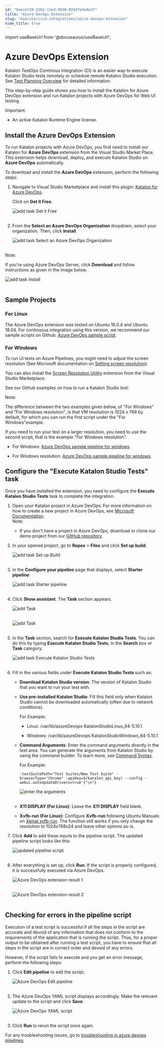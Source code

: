 ```yaml
---
id: "8aecef20-22b2-11ed-9930-0242fe3e4a3f"
title: "Azure DevOps Extension"
slug: "execute/cicd-integrations/azure-devops-extension"
hide_title: true
---
```

import useBaseUrl from '@docusaurus/useBaseUrl';


# <a id="id" class="anchor_top_offset"/><a id="ariaid-title1" class="anchor_top_offset"/>Azure DevOps Extension

<p xmlns="http://www.w3.org/1999/xhtml" className="p">Katalon TestOps Continous Integration (CI) is an easier way to   execute Katalon Studio tests remotely or schedule remote Katalon   Studio execution. See <a className="xref" href="/docs/execute/schedule-test-execution/schedule-test-runs-in-testops">Test     Planning Overview</a> for detailed information.</p> 
<p xmlns="http://www.w3.org/1999/xhtml" className="p">This step-by-step guide shows you how to install the Katalon for   Azure DevOps extension and run Katalon projects with Azure DevOps   for Web UI testing.</p> 
<div xmlns="http://www.w3.org/1999/xhtml" className="note important note_important"><span className="note__title">Important:</span> 
  <ul className="ul"><li className="li">An active Katalon Runtime Engine license.</li></ul>
</div>

## <a id="id_1" class="anchor_top_offset"/>Install the Azure DevOps Extension

<p xmlns="http://www.w3.org/1999/xhtml" className="p">To run Katalon projects with Azure DevOps, you first need to   install our Katalon for <strong className="ph b">Azure DevOps</strong> extension   from the Visual Studio Market Place. This extension helps download,   deploy, and execute Katalon Studio on <strong className="ph b">Azure DevOps</strong>   automatically.</p> 
<p xmlns="http://www.w3.org/1999/xhtml" className="p">To download and install the <strong className="ph b">Azure DevOps</strong>   extension, perform the following steps:</p> 
<ol xmlns="http://www.w3.org/1999/xhtml" className="ol"><li className="li">     <p className="p">Navigate to Visual Studio Marketplace and install this plugin: <a className="xref j-external-link" href="https://marketplace.visualstudio.com/items?itemName=katalon-llc.katalon&ssr=false#overview" target="_blank">Katalon for Azure DevOps</a>.</p>     <p className="p">Click on <strong className="ph b">Get it Free</strong>.</p>     <p className="p">       <img className="image" src={useBaseUrl("https://github.com/katalon-studio/docs-images/raw/master/katalon-studio/docs/azure-devops-extension/K.S.E-8.2.5-azure_devops_extension_download_AzureDevOps.PNG")} width={500} alt="add task Get it Free" /><br /><br />     </p>   </li><li className="li">     <p className="p">From the <strong className="ph b">Select an Azure DevOps Organization</strong>       dropdown, select your organization. Then, click       <strong className="ph b">Install</strong>.</p>     <p className="p">       <img className="image" src={useBaseUrl("https://github.com/katalon-studio/docs-images/raw/master/katalon-studio/docs/azure-devops-extension/K.S.E-8.2.5-azure_devops_extension_select_organization.png")} alt="add task Select an Azure DevOps Organization" /><br /><br />     </p>   </li></ol> 
<div xmlns="http://www.w3.org/1999/xhtml" className="note note note_note"><span className="note__title">Note:</span> 
  <p className="p">If you're using Azure DevOps Server, click
    <strong className="ph b">Download</strong> and follow instructions as given in the
    image below.</p>
  <p className="p">
    <img className="image" src={useBaseUrl("https://github.com/katalon-studio/docs-images/raw/master/katalon-studio/docs/azure-devops-extension/K.S.E-8.2.5-azure_devops_extension_install_AzureDevOps.PNG")} alt="add task Install" /><br /><br />
  </p>
</div>
    

## <a id="id_2" class="anchor_top_offset"/>Sample Projects

    
          
      

### <a id="id_3" class="anchor_top_offset"/>For Linux

      
        
<p xmlns="http://www.w3.org/1999/xhtml" className="p">The Azure DevOps extension was tested on Ubuntu 16.0.4 and   Ubuntu 18.04. For continuous integration using this version, we   recommend our sample scripts on Github: <a className="xref j-external-link" href="https://github.com/katalon-studio-samples/azure-devops-extension-samples/blob/master/azure-pipelines.yml" target="_blank">Azure     DevOps sample script</a>.</p> 
      
    

### <a id="id_4" class="anchor_top_offset"/>For Windows

<p xmlns="http://www.w3.org/1999/xhtml" className="p">To run UI tests on Azure Pipelines, you might need to adjust the   screen resolution (See Microsoft documentation on <a className="xref j-external-link" href="https://docs.microsoft.com/en-us/azure/devops/pipelines/test/ui-testing-considerations?view=azure-devops&tabs=mstest#setting-screen-resolution" target="_blank">Setting     screen resolution</a>).</p> 
<p xmlns="http://www.w3.org/1999/xhtml" className="p">You can also install the <a className="xref j-external-link" href="https://marketplace.visualstudio.com/items?itemName=ms-autotest.screen-resolution-utility-task" target="_blank">Screen     Resolution Utility</a> extension from the Visual Studio   Marketplace.</p> 
<p xmlns="http://www.w3.org/1999/xhtml" className="p">See our Github examples on how to run a Katalon Studio test:</p> 
<div xmlns="http://www.w3.org/1999/xhtml" className="note note note_note"><span className="note__title">Note:</span> 
  <p className="p">The difference between the two examples given below, of "For
    Windows" and "For Windows resolution", is that VM resolution is
    1024 x 768 by default, for which you can run the first script under
    the "For Windows"example.</p>
  <p className="p">If you need to run your test on a larger resolution, you need to
    use the second script, that is the example "For Windows
    resolution".</p>
</div>
<ul xmlns="http://www.w3.org/1999/xhtml" className="ul"><li className="li">     <p className="p">For Windows: <a className="xref j-external-link" href="https://github.com/duyluonganh/kat-download-file/raw/master/azure-pipelines.yml" target="_blank">Azure         DevOps sample pipeline for windows</a>.</p>   </li><li className="li">     <p className="p">For Windows resolution: <a className="xref j-external-link" href="https://github.com/katalon-studio-samples/azure-devops-extension-samples/raw/master/azure-pipelines-windows-srs.yml" target="_blank">Azure         DevOps sample pipeline for windows</a>.</p>   </li></ul> 

## <a id="id_5" class="anchor_top_offset"/>Configure the "Execute Katalon Studio Tests" task

<p xmlns="http://www.w3.org/1999/xhtml" className="p">Once you have installed the extension, you need to configure the   <strong className="ph b">Execute Katalon Studio Tests</strong> task to complete the   integration.</p> 
<ol xmlns="http://www.w3.org/1999/xhtml" className="ol"><li className="li">Open your Katalon project in Azure DevOps. For more information     on how to create a new project in Azure DevOps, see <a className="xref j-external-link" href="https://docs.microsoft.com/en-us/azure/devops/organizations/projects/create-project?view=azure-devops&tabs=preview-page" target="_blank">Microsoft       Documentation</a>.<div className="note note note_note"><span className="note__title">Note:</span>        <ul className="ul"><li className="li"><p className="p">If you don't have a project in Azure DevOps, download or clone             our demo project from our <a className="xref j-external-link" href="https://github.com/katalon-studio-samples/azure-devops-extension-samples" target="_blank">GitHub               repository</a>.</p></li></ul>     </div></li><li className="li">     <p className="p">In your opened project, go to <strong className="ph b">Repos</strong> &gt;       <strong className="ph b">Files</strong> and click <strong className="ph b">Set up build</strong>.</p>     <p className="p">       <img className="image" src={useBaseUrl("https://github.com/katalon-studio/docs-images/raw/master/katalon-studio/docs/azure-devops-extension/K.S.E-8.2.5-azure_devops_extension_set_up_build.png")} alt="add task Set up Build" /><br /><br />     </p>   </li><li className="li">     <p className="p">In the <strong className="ph b">Configure your pipeline</strong> page that       displays, select <strong className="ph b">Starter pipeline</strong>.</p>     <p className="p">       <img className="image" src={useBaseUrl("https://github.com/katalon-studio/docs-images/raw/master/katalon-studio/docs/azure-devops-extension/K.S.E-8.2.5-azure_devops_extension_starter_pipeline.PNG")} alt="add task Starter pipeline" /><br /><br />     </p>   </li><li className="li">     <p className="p">Click <strong className="ph b">Show assistant</strong>. The <strong className="ph b">Task</strong>       section appears.</p>     <p className="p">       <img className="image" src={useBaseUrl("https://github.com/katalon-studio/docs-images/raw/master/katalon-studio/docs/azure-devops-extension/K.S.E-8.2.5-azure_devops_extension_show_tasks_assistant.PNG")} alt="add Task" /><br /><br />     </p>     <p className="p">       <img className="image" src={useBaseUrl("https://github.com/katalon-studio/docs-images/raw/master/katalon-studio/docs/azure-devops-extension/K.S.E-8.2.5-azure_devops_extension_task_search_box.png")} alt="add Task" /><br /><br />     </p>   </li><li className="li">     <p className="p">In the <strong className="ph b">Task</strong> section, search for <strong className="ph b">Execute         Katalon Studio Tests</strong>. You can do this by typing       <strong className="ph b">Execute Katalon Studio Tests</strong>, in the       <strong className="ph b">Search</strong> box or <strong className="ph b">Task</strong> category.</p>     <p className="p">       <img className="image" src={useBaseUrl("https://github.com/katalon-studio/docs-images/raw/master/katalon-studio/docs/azure-devops-extension/K.S.E-8.2.5-azure_devops_extension_execute_katalon_studio_tests.png")} alt="add task Execute Katalon Studio Tests" /><br /><br />     </p>   </li><li className="li">     <p className="p">Fill in the various fields under <strong className="ph b">Execute Katalon Studio         Tests</strong> such as:</p>     <ul className="ul"><li className="li">         <p className="p">           <strong className="ph b">Download Katalon Studio version</strong>: The version of           Katalon Studio that you want to run your test with.</p>       </li><li className="li">         <p className="p">           <strong className="ph b">Use pre-installed Katalon Studio</strong>: Fill this           field only when Katalon Studio cannot be downloaded automatically           (often due to network conditions).</p>         <p className="p">For Example:</p>         <ul className="ul"><li className="li">             <p className="p">Linux: /var/lib/azureDevops               Katalon<em className="ph i">Studio</em>Linux_64-5.10.1</p>           </li><li className="li">             <p className="p">Windows: /var/lib/azureDevops               Katalon<em className="ph i">Studio</em>Windows_64-5.10.1</p>           </li></ul>       </li><li className="li">         <p className="p">           <strong className="ph b">Command Arguments</strong>: Enter the command arguments           directly in the text area. You can generate the arguments from           Katalon Studio by using the command builder. To learn more, see <a className="xref" href="/docs/execute/katalon-runtime-engine/command-line-syntax-in-katalon-runtime-engine">Command             Syntax</a>.</p>         <p className="p">For Example:</p>         <pre className="pre codeblock"><code>-testSuitePath="Test Suites/New Test Suite" -browserType="Chrome" -apiKey=$(katalon_api_key) --config -webui.autoUpdateDrivers=true'{"\n"}</code></pre>         <p className="p">           <img className="image" src={useBaseUrl("https://github.com/katalon-studio/docs-images/raw/master/katalon-studio/docs/azure-devops-extension/K.S.E-8.2.5-azure_devops_extension_cmd_arguments.png")} alt="enter the arguments" /><br /><br />         </p>       </li><li className="li">         <p className="p">           <strong className="ph b">X11 DISPLAY (For Linux)</strong>: Leave the <strong className="ph b">X11             DISPLAY</strong> field blank.</p>       </li><li className="li">         <p className="p">           <strong className="ph b">Xvfb-run (For Linux)</strong>: Configure           <strong className="ph b">Xvfb-run</strong> following Ubuntu Manuals on <a className="xref j-external-link" href="http://manpages.ubuntu.com/manpages/xenial/man1/xvfb-run.1.html" target="_blank">Xenial             xvfb-run</a>. The function still works if you only change the           resolution to 1024x768x24 and leave other options as-is.</p>       </li></ul>   </li><li className="li">     <p className="p">Click <strong className="ph b">Add</strong> to add these inputs to the pipeline       script. The updated pipeline script looks like this:</p>     <p className="p">       <img className="image" src={useBaseUrl("https://github.com/katalon-studio/docs-images/raw/master/katalon-studio/docs/azure-devops-extension/K.S.E-8.2.5-azure_devops_extension_final_test_script.png")} alt="updated pipeline script" /><br /><br />     </p>   </li><li className="li">     <p className="p">After everything is set up, click <strong className="ph b">Run</strong>. If the       script is properly configured, it is successfully executed via       Azure DevOps.</p>     <p className="p">       <img className="image" src={useBaseUrl("https://github.com/katalon-studio/docs-images/raw/master/katalon-studio/docs/azure-devops-extension/K.S.E-8.2.5-azure_devops_extension_test_run_1.png")} alt="Azure DevOps extension result 1" /><br /><br />     </p>     <p className="p">       <img className="image" src={useBaseUrl("https://github.com/katalon-studio/docs-images/raw/master/katalon-studio/docs/azure-devops-extension/K.S.E-8.2.5-azure_devops_extension_test_run_2.png")} alt="Azure DevOps extension result 2" /><br /><br />     </p>   </li></ol> 
    

## <a id="id_6" class="anchor_top_offset"/>Checking for errors in the pipeline script

    
      
<p xmlns="http://www.w3.org/1999/xhtml" className="p">Execution of a test script is successful if all the steps in the   script are accurate and devoid of any information that does not   conform to the requirements of the application that is running the   script. Thus, for a proper output to be obtained after running a   test script, you have to ensure that all steps in the script are in   correct order and devoid of any errors.</p> 
      
<p xmlns="http://www.w3.org/1999/xhtml" className="p">However, if the script fails to execute and you get an error   message, perform the following steps:</p> 
      
<ol xmlns="http://www.w3.org/1999/xhtml" className="ol">   <li className="li">     <p className="p">Click <strong className="ph b">Edit pipeline</strong> to edit the script.</p>     <p className="p">       <img className="image" src={useBaseUrl("https://github.com/katalon-studio/docs-images/raw/master/katalon-studio/docs/azure-devops-extension/K.S.E-8.2.5-azure_devops_extension_edit_function.png")} alt="Azure DevOps Edit pipeline" /><br /><br />     </p>   </li>   <li className="li">     <p className="p">The Azure DevOps YAML script displays accordingly. Make the       relevant update to the script and click <strong className="ph b">Save</strong>.</p>     <p className="p">       <img className="image" src={useBaseUrl("https://github.com/katalon-studio/docs-images/raw/master/katalon-studio/docs/azure-devops-extension/K.S.E-8.2.5-azure_devops_extension_pipeline_script_displayed.PNG")} alt="Azure DevOps YAML script" /><br /><br />     </p>   </li>   <li className="li">     <p className="p">Click <strong className="ph b">Run</strong> to rerun the script once again.</p>   </li> </ol> 
      
<p xmlns="http://www.w3.org/1999/xhtml" className="p">For any troubleshooting issues, go to <a className="xref j-external-link" href="https://docs.microsoft.com/en-us/azure/devops/pipelines/troubleshooting/troubleshooting?view=azure-devops" target="_blank">troubleshooting     in azure devops pipelines</a>.</p> 
    
  
